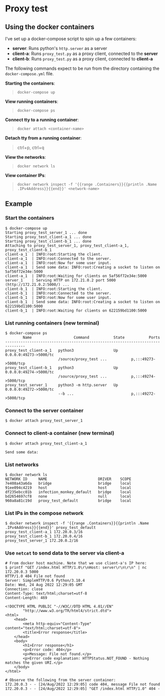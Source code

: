# Proxy test

## Using the docker containers

I've set up a docker-compose script to spin up a few containers:

- **server**: Runs python's `http.server` as a server
- **client-a**: Runs `proxy_test.py` as a proxy client, connected to the
  **server**
- **client-b**: Runs `proxy_test.py` as a proxy client, connected to
  **client-a**

The following commands expect to be run from the directory containing the
`docker-compose.yml` file.

**Starting the containers**:
   > `docker-compose up`

**View running containers**:
   > `docker-compose ps`

**Connect tty to a running container**:
   > `docker attach <container-name>`

**Detach tty from a running container**:
   > ctrl+p, ctrl+q

**View the networks**:
   > `docker network ls`

**View container IPs**:
   > `docker network inspect -f '{{range .Containers}}{{println .Name .IPv4Address}}{{end}}' <network-name>`

## Example

### Start the containers

```shell
$ docker-compose up
Starting proxy_test_server_1 ... done
Starting proxy_test_client-a_1 ... done
Starting proxy_test_client-b_1 ... done
Attaching to proxy_test_server_1, proxy_test_client-a_1, proxy_test_client-b_1
client-a_1  | INFO:root:Starting the client.
client-a_1  | INFO:root:Connected to the server.
client-a_1  | INFO:root:Now for some user input.
client-a_1  | Send some data: INFO:root:Creating a socket to listen on 5af56f72e34e:5000
client-a_1  | INFO:root:Waiting for clients on 5af56f72e34e:5000
server_1    | Serving HTTP on 172.21.0.2 port 5000 (http://172.21.0.2:5000/) ...
client-b_1  | INFO:root:Starting the client.
client-b_1  | INFO:root:Connected to the server.
client-b_1  | INFO:root:Now for some user input.
client-b_1  | Send some data: INFO:root:Creating a socket to listen on 622159bd1100:5000
client-b_1  | INFO:root:Waiting for clients on 622159bd1100:5000
```

### List running containers (new terminal)

```shell
$ docker-compose ps
        Name                   Command           State           Ports
-------------------------------------------------------------------------------
proxy_test_client-a_1   python3                  Up      0.0.0.0:49273->5000/tc
                        /source/proxy_test ...           p,:::49273->5000/tcp
proxy_test_client-b_1   python3                  Up      0.0.0.0:49274->5000/tc
                        /source/proxy_test ...           p,:::49274->5000/tcp
proxy_test_server_1     python3 -m http.server   Up      0.0.0.0:49272->5000/tc
                        --b ...                          p,:::49272->5000/tcp
```

### Connect to the server container

```shell
$ docker attach proxy_test_server_1

```

### Connect to client-a container (new terminal)

```shell
$ docker attach proxy_test_client-a_1

Send some data:
```

### List networks

```shell
$ docker network ls
NETWORK ID     NAME                       DRIVER    SCOPE
7e408a43a6da   bridge                     bridge    local
91ee094c4219   host                       host      local
df235ebcc01b   infection_monkey_default   bridge    local
bd2654697cf8   none                       null      local
960a8a81c19d   proxy_test_default         bridge    local
```

### List IPs in the compose network

```shell
$ docker network inspect -f '{{range .Containers}}{{println .Name .IPv4Address}}{{end}}' proxy_test_default
proxy_test_client-a_1 172.20.0.3/16
proxy_test_client-b_1 172.20.0.4/16
proxy_test_server_1 172.20.0.2/16
```

### Use `netcat` to send data to the **server** via **client-a**

```shell
# From docker host machine. Note that we use client-a's IP here:
$ printf "GET /index.html HTTP/1.0\r\nHost: server\r\n\r\n" | nc 172.20.0.3 5000
HTTP/1.0 404 File not found
Server: SimpleHTTP/0.6 Python/3.10.4
Date: Wed, 24 Aug 2022 12:29:05 GMT
Connection: close
Content-Type: text/html;charset=utf-8
Content-Length: 469

<!DOCTYPE HTML PUBLIC "-//W3C//DTD HTML 4.01//EN"
        "http://www.w3.org/TR/html4/strict.dtd">
<html>
    <head>
        <meta http-equiv="Content-Type" content="text/html;charset=utf-8">
        <title>Error response</title>
    </head>
    <body>
        <h1>Error response</h1>
        <p>Error code: 404</p>
        <p>Message: File not found.</p>
        <p>Error code explanation: HTTPStatus.NOT_FOUND - Nothing matches the given URI.</p>
    </body>
</html>

# Observe the following from the server container:
172.20.0.3 - - [24/Aug/2022 12:29:05] code 404, message File not found
172.20.0.3 - - [24/Aug/2022 12:29:05] "GET /index.html HTTP/1.0" 404 -
```
